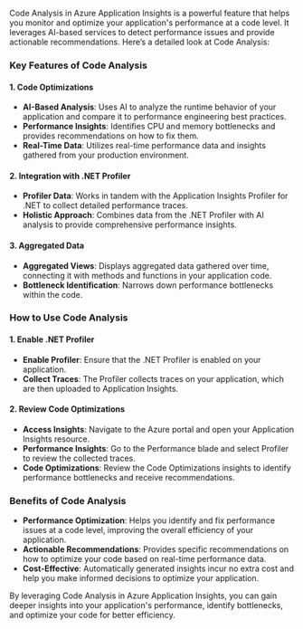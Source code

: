 Code Analysis in Azure Application Insights is a powerful feature that helps you monitor and optimize your application's performance at a code level. It leverages AI-based services to detect performance issues and provide actionable recommendations. Here’s a detailed look at Code Analysis:

### Key Features of Code Analysis

#### 1. **Code Optimizations**

- **AI-Based Analysis**: Uses AI to analyze the runtime behavior of your application and compare it to performance engineering best practices.
- **Performance Insights**: Identifies CPU and memory bottlenecks and provides recommendations on how to fix them.
- **Real-Time Data**: Utilizes real-time performance data and insights gathered from your production environment.

#### 2. **Integration with .NET Profiler**

- **Profiler Data**: Works in tandem with the Application Insights Profiler for .NET to collect detailed performance traces.
- **Holistic Approach**: Combines data from the .NET Profiler with AI analysis to provide comprehensive performance insights.

#### 3. **Aggregated Data**

- **Aggregated Views**: Displays aggregated data gathered over time, connecting it with methods and functions in your application code.
- **Bottleneck Identification**: Narrows down performance bottlenecks within the code.

### How to Use Code Analysis

#### 1. **Enable .NET Profiler**

- **Enable Profiler**: Ensure that the .NET Profiler is enabled on your application.
- **Collect Traces**: The Profiler collects traces on your application, which are then uploaded to Application Insights.

#### 2. **Review Code Optimizations**

- **Access Insights**: Navigate to the Azure portal and open your Application Insights resource.
- **Performance Insights**: Go to the Performance blade and select Profiler to review the collected traces.
- **Code Optimizations**: Review the Code Optimizations insights to identify performance bottlenecks and receive recommendations.

### Benefits of Code Analysis

- **Performance Optimization**: Helps you identify and fix performance issues at a code level, improving the overall efficiency of your application.
- **Actionable Recommendations**: Provides specific recommendations on how to optimize your code based on real-time performance data.
- **Cost-Effective**: Automatically generated insights incur no extra cost and help you make informed decisions to optimize your application.

By leveraging Code Analysis in Azure Application Insights, you can gain deeper insights into your application's performance, identify bottlenecks, and optimize your code for better efficiency.
